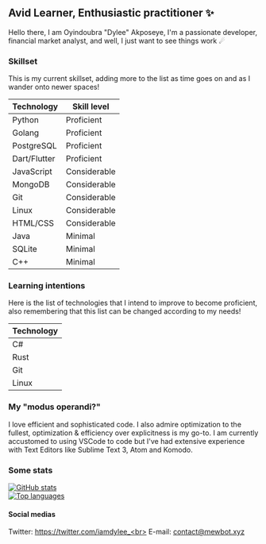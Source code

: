 ## Avid Learner, Enthusiastic practitioner ✨
Hello there, I am Oyindoubra "Dylee" Akposeye, I'm a passionate developer, financial market analyst, and well, I just want to see things work ☄

### Skillset
This is my current skillset, adding more to the list as time goes on and as I wander onto newer spaces!

| Technology | Skill level  |
| ---------- | -----------  |
|   Python   |  Proficient  |
|   Golang   |  Proficient  |
| PostgreSQL |  Proficient  |
| Dart/Flutter | Proficient |
| JavaScript | Considerable |
|   MongoDB  | Considerable |
|    Git     | Considerable |
|   Linux    | Considerable |
|  HTML/CSS  | Considerable |
|    Java    |   Minimal    |
|   SQLite   |   Minimal    |
|    C++     |   Minimal    |

### Learning intentions
Here is the list of technologies that I intend to improve to become proficient, also remembering that this list can be changed according to my needs!

| Technology |
| ---------- |
|    C#      |
|    Rust    |
|    Git     |
|   Linux    |

### My "modus operandi?"
I love efficient and sophisticated code. I also admire optimization to the fullest, optimization & efficiency over explicitness is my go-to. I am currently accustomed to using VSCode to code but I've had extensive experience with Text Editors like Sublime Text 3, Atom and Komodo.

### Some stats
[![GitHub stats](https://github-readme-stats.vercel.app/api?username=dyleee&theme=synthwave&show_icons=true)](https://github.com/dyleee)<br>
[![Top languages](https://github-readme-stats.vercel.app/api/top-langs/?username=dyleee&theme=synthwave)](https://github.com/dyleee)<br>

#### Social medias
Twitter: https://twitter.com/iamdylee_<br>
E-mail: contact@mewbot.xyz
